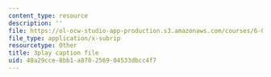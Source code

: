 ```yaml
---
content_type: resource
description: ''
file: https://ol-ocw-studio-app-production.s3.amazonaws.com/courses/6-046j-design-and-analysis-of-algorithms-spring-2015/40a29cce8bb1a870256904533dbcc4f7_2P-yW7LQr08.srt
file_type: application/x-subrip
resourcetype: Other
title: 3play caption file
uid: 40a29cce-8bb1-a870-2569-04533dbcc4f7
---
```


